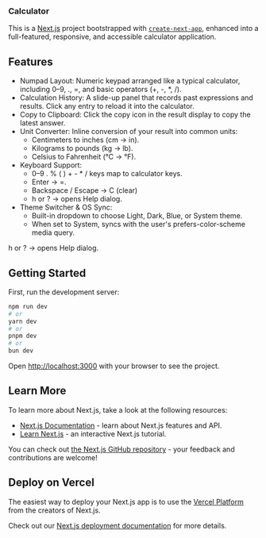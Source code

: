 ### Calculator

This is a [Next.js](https://nextjs.org) project bootstrapped with [`create-next-app`](https://nextjs.org/docs/pages/api-reference/create-next-app), enhanced into a full-featured, responsive, and accessible calculator application.

## Features
- Numpad Layout: Numeric keypad arranged like a typical calculator, including 0–9, ., =, and basic operators (+, -, *, /).
- Calculation History: A slide-up panel that records past expressions and results. Click any entry to reload it into the calculator.
- Copy to Clipboard: Click the copy icon in the result display to copy the latest answer.
- Unit Converter: Inline conversion of your result into common units: 
    - Centimeters to inches (cm → in). 
    - Kilograms to pounds (kg → lb). 
    - Celsius to Fahrenheit (°C → °F).
- Keyboard Support: 
    - 0–9 . % ( ) + - * / keys map to calculator keys. 
    - Enter → =.
    - Backspace / Escape → C (clear)
    - h or ? → opens Help dialog.
- Theme Switcher & OS Sync:
    - Built-in dropdown to choose Light, Dark, Blue, or System theme.
    - When set to System, syncs with the user's prefers-color-scheme media query.

h or ? → opens Help dialog.

## Getting Started

First, run the development server:

```bash
npm run dev
# or
yarn dev
# or
pnpm dev
# or
bun dev
```

Open [http://localhost:3000](http://localhost:3000) with your browser to see the project.

## Learn More

To learn more about Next.js, take a look at the following resources:

- [Next.js Documentation](https://nextjs.org/docs) - learn about Next.js features and API.
- [Learn Next.js](https://nextjs.org/learn-pages-router) - an interactive Next.js tutorial.

You can check out [the Next.js GitHub repository](https://github.com/vercel/next.js) - your feedback and contributions are welcome!

## Deploy on Vercel

The easiest way to deploy your Next.js app is to use the [Vercel Platform](https://vercel.com/new?utm_medium=default-template&filter=next.js&utm_source=create-next-app&utm_campaign=create-next-app-readme) from the creators of Next.js.

Check out our [Next.js deployment documentation](https://nextjs.org/docs/pages/building-your-application/deploying) for more details.

